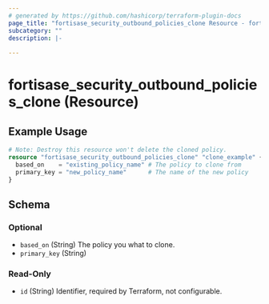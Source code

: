 ```yaml
---
# generated by https://github.com/hashicorp/terraform-plugin-docs
page_title: "fortisase_security_outbound_policies_clone Resource - fortisase"
subcategory: ""
description: |-
  
---
```


# fortisase_security_outbound_policies_clone (Resource)



## Example Usage

```terraform
# Note: Destroy this resource won't delete the cloned policy.
resource "fortisase_security_outbound_policies_clone" "clone_example" {
  based_on    = "existing_policy_name" # The policy to clone from
  primary_key = "new_policy_name"      # The name of the new policy
}
```

<!-- schema generated by tfplugindocs -->
## Schema

### Optional

- `based_on` (String) The policy you what to clone.
- `primary_key` (String)

### Read-Only

- `id` (String) Identifier, required by Terraform, not configurable.
